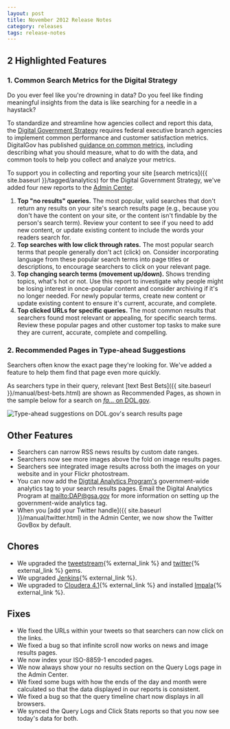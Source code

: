 ```yaml
---
layout: post
title: November 2012 Release Notes
category: releases
tags: release-notes
---
```


## 2 Highlighted Features

### 1. Common Search Metrics for the Digital Strategy

Do you ever feel like you're drowning in data? Do you feel like finding meaningful insights from the data is like searching for a needle in a haystack? 

To standardize and streamline how agencies collect and report this data, the [Digital Government Strategy](https://digital.gov/resources/2012-digital-government-strategy/) requires federal executive branch agencies to implement common performance and customer satisfaction metrics. DigitalGov has published [guidance on common metrics](https://digital.gov/2013/07/15/digital-metrics-for-federal-agencies/), including describing what you should measure, what to do with the data, and common tools to help you collect and analyze your metrics.

To support you in collecting and reporting your site [search metrics]({{ site.baseurl }}/tagged/analytics) for the Digital Government Strategy, we've added four new reports to the [Admin Center](https://search.usa.gov/sites/).

1. **Top "no results" queries.** The most popular, valid searches that don't return any results on your site's search results page (e.g., because you don't have the content on your site, or the content isn't findable by the person's search term). Review your content to see if you need to add new content, or update existing content to include the words your readers search for.
1. **Top searches with low click through rates.** The most popular search terms that people generally don't act (click) on. Consider incorporating language from these popular search terms into page titles or descriptions, to encourage searchers to click on your relevant page.
1. **Top changing search terms (movement up/down).** Shows trending topics, what's hot or not. Use this report to investigate why people might be losing interest in once-popular content and consider archiving if it's no longer needed. For newly popular terms, create new content or update existing content to ensure it's current, accurate, and complete. 
1. **Top clicked URLs for specific queries.** The most common results that searchers found most relevant or appealing, for specific search terms. Review these popular pages and other customer top tasks to make sure they are current, accurate, complete and compelling.

### 2. Recommended Pages in Type-ahead Suggestions

Searchers often know the exact page they're looking for. We've added a feature to help them find that page even more quickly. 

As searchers type in their query, relevant [text Best Bets]({{ site.baseurl }}/manual/best-bets.html) are shown as Recommended Pages, as shown in the sample below for a search on [*fa&#8230;* on DOL.gov](https://search.usa.gov/search?query=jobs&amp;affiliate=u.s.departmentoflabor).

![Type-ahead suggestions on DOL.gov's search results  page](https://d3qcdigd1fhos0.cloudfront.net/blog/img/tumblr_mdljlrljT71qid15q.png)

## Other Features

* Searchers can narrow RSS news results by custom date ranges.
* Searchers now see more images above the fold on image results pages.
* Searchers see integrated image results across both the images on your website and in your Flickr photostream.
* You can now add the [Digtital Analytics Program's](https://digitalgov.gov/services/dap/) government-wide analytics tag to your search results pages. Email the Digital Analytics Program at <mailto:DAP@gsa.gov> for more information on setting up the government-wide analytics tag.
* When you [add your Twitter handle]({{ site.baseurl }}/manual/twitter.html) in the Admin Center, we now show the Twitter GovBox by default.

## Chores

* We upgraded the [tweetstream](https://rubygems.org/gems/tweetstream){% external_link %} and [twitter](https://rubygems.org/gems/twitter){% external_link %} gems.
* We upgraded [Jenkins](https://jenkins-ci.org/){% external_link %}.
* We upgraded to [Cloudera 4.1](http://blog.cloudera.com/blog/2012/10/cdh4-1-now-released/){% external_link %} and installed [Impala](https://ccp.cloudera.com/display/IMPALA10BETADOC/Cloudera+Impala+1.0+Beta+Documentation){% external_link %}.

## Fixes

* We fixed the URLs within your tweets so that searchers can now click on the links.
* We fixed a bug so that infinite scroll now works on news and image results pages.
* We now index your ISO-8859-1 encoded pages.
* We now always show your no results section on the Query Logs page in the Admin Center.
* We fixed some bugs with how the ends of the day and month were calculated so that the data displayed in our reports is consistent.
* We fixed a bug so that the query timeline chart now displays in all browsers.
* We synced the Query Logs and Click Stats reports so that you now see today's data for both.
